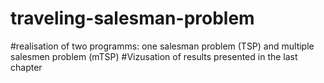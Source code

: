 # traveling-salesman-problem
#realisation of two programms: one salesman problem (TSP) and multiple salesmen problem (mTSP)
#Vizusation of results presented in the last chapter
